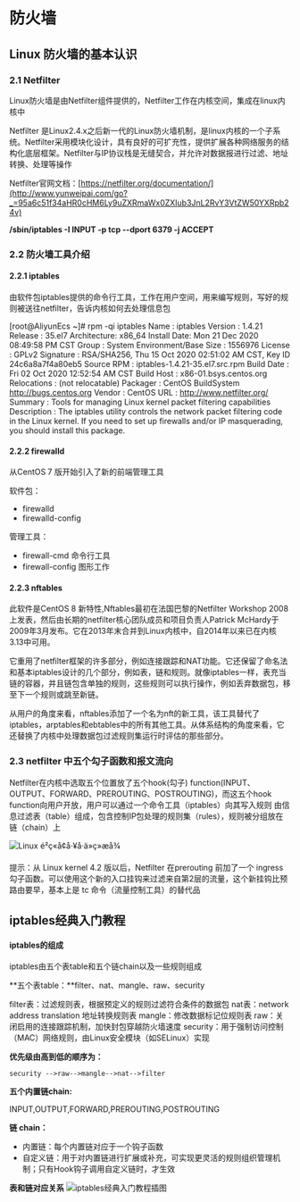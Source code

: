 # 防火墙

## Linux 防火墙的基本认识

### 2.1 Netfilter

Linux防火墙是由Netfilter组件提供的，Netfilter工作在内核空间，集成在linux内核中

Netfilter 是Linux2.4.x之后新一代的Linux防火墙机制，是linux内核的一个子系统。Netfilter采用模块化设计，具有良好的可扩充性，提供扩展各种网络服务的结构化底层框架。Netfilter与IP协议栈是无缝契合，并允许对数据报进行过滤、地址转换、处理等操作

Netfilter官网文档：[https://netfilter.org/documentation/](http://www.yunweipai.com/go?_=95a6c51f34aHR0cHM6Ly9uZXRmaWx0ZXIub3JnL2RvY3VtZW50YXRpb24v)

**/sbin/iptables -I INPUT -p tcp --dport 6379 -j ACCEPT**

### 2.2 防火墙工具介绍

#### 2.2.1 iptables

由软件包iptables提供的命令行工具，工作在用户空间，用来编写规则，写好的规则被送往netfilter，告诉内核如何去处理信息包

[root@AliyunEcs ~]# rpm -qi iptables
Name        : iptables
Version     : 1.4.21
Release     : 35.el7
Architecture: x86_64
Install Date: Mon 21 Dec 2020 08:49:58 PM CST
Group       : System Environment/Base
Size        : 1556976
License     : GPLv2
Signature   : RSA/SHA256, Thu 15 Oct 2020 02:51:02 AM CST, Key ID 24c6a8a7f4a80eb5
Source RPM  : iptables-1.4.21-35.el7.src.rpm
Build Date  : Fri 02 Oct 2020 12:52:54 AM CST
Build Host  : x86-01.bsys.centos.org
Relocations : (not relocatable)
Packager    : CentOS BuildSystem <http://bugs.centos.org>
Vendor      : CentOS
URL         : http://www.netfilter.org/
Summary     : Tools for managing Linux kernel packet filtering capabilities
Description :
The iptables utility controls the network packet filtering code in the
Linux kernel. If you need to set up firewalls and/or IP masquerading,
you should install this package.

#### 2.2.2 firewalld

从CentOS 7 版开始引入了新的前端管理工具

软件包：

- firewalld
- firewalld-config

管理工具：

- firewall-cmd 命令行工具
- firewall-config 图形工作

#### 2.2.3 nftables

此软件是CentOS 8 新特性,Nftables最初在法国巴黎的Netfilter Workshop 2008上发表，然后由长期的netfilter核心团队成员和项目负责人Patrick McHardy于2009年3月发布。它在2013年末合并到Linux内核中，自2014年以来已在内核3.13中可用。

它重用了netfilter框架的许多部分，例如连接跟踪和NAT功能。它还保留了命名法和基本iptables设计的几个部分，例如表，链和规则。就像iptables一样，表充当链的容器，并且链包含单独的规则，这些规则可以执行操作，例如丢弃数据包，移至下一个规则或跳至新链。

从用户的角度来看，nftables添加了一个名为nft的新工具，该工具替代了iptables，arptables和ebtables中的所有其他工具。从体系结构的角度来看，它还替换了内核中处理数据包过滤规则集运行时评估的那些部分。

### 2.3 netfilter 中五个勾子函数和报文流向

Netfilter在内核中选取五个位置放了五个hook(勾子) function(INPUT、OUTPUT、FORWARD、PREROUTING、POSTROUTING)，而这五个hook function向用户开放，用户可以通过一个命令工具（iptables）向其写入规则
由信息过滤表（table）组成，包含控制IP包处理的规则集（rules），规则被分组放在链（chain）上

![Linux é²ç«å¢å·¥å·ä»ç»æå¾](https://gitee.com/wowosong/pic-md/raw/master/20210610223209.png)

提示：从 Linux kernel 4.2 版以后，Netfilter 在prerouting 前加了一个 ingress 勾子函数。可以使用这个新的入口挂钩来过滤来自第2层的流量，这个新挂钩比预路由要早，基本上是 tc 命令（流量控制工具）的替代品

## iptables经典入门教程

#### iptables的组成

iptables由五个表table和五个链chain以及一些规则组成

**五个表table：**filter、nat、mangle、raw、security

filter表：过滤规则表，根据预定义的规则过滤符合条件的数据包
       nat表：network address translation 地址转换规则表
       mangle：修改数据标记位规则表
       raw：关闭启用的连接跟踪机制，加快封包穿越防火墙速度
       security：用于强制访问控制（MAC）网络规则，由Linux安全模块（如SELinux）实现

**优先级由高到低的顺序为：**

```
security -->raw-->mangle-->nat-->filter
```

**五个内置链chain:**

INPUT,OUTPUT,FORWARD,PREROUTING,POSTROUTING

**链 chain：**

- 内置链：每个内置链对应于一个钩子函数
- 自定义链：用于对内置链进行扩展或补充，可实现更灵活的规则组织管理机制；只有Hook钩子调用自定义链时，才生效

**表和链对应关系**
![iptables经典入门教程插图](https://gitee.com/wowosong/pic-md/raw/master/20210610223213.png)